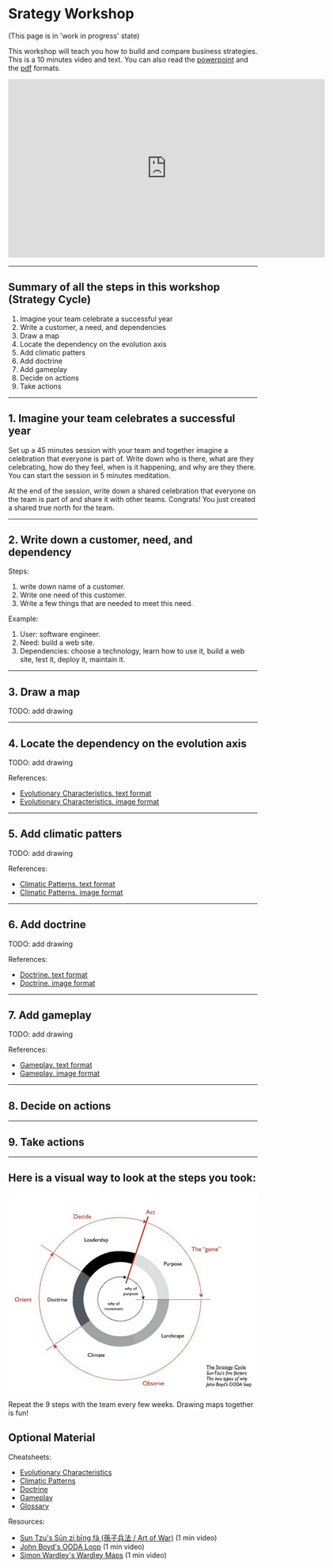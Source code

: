 # Srategy Workshop

(This page is in 'work in progress' state)

This workshop will teach you how to build and compare business strategies. This is a 10 minutes video and text. You can also read the [powerpoint](powerpoint/index.html) and the [pdf](powerpoint/strategy-workshop.pdf) formats.

<iframe width="640" height="360" src="https://www.youtube.com/embed/xxx?rel=0&amp;showinfo=0" frameborder="0" allowfullscreen></iframe>

---

## Summary of all the steps in this workshop (Strategy Cycle)
1. Imagine your team celebrate a successful year
1. Write a customer, a need, and dependencies
1. Draw a map
1. Locate the dependency on the evolution axis
1. Add climatic patters
1. Add doctrine
1. Add gameplay
1. Decide on actions
1. Take actions

---

## 1. Imagine your team celebrates a successful year

Set up a 45 minutes session with your team and together imagine a celebration that everyone is part of. Write down who is there, what are they celebrating, how do they feel, when is it happening, and why are they there. You can start the session in 5 minutes meditation.

At the end of the session, write down a shared celebration that everyone on the team is part of and share it with other teams. Congrats! You just created a shared true north for the team.

---

## 2. Write down a customer, need, and dependency

Steps:
1. write down name of a customer.
1. Write one need of this customer.
1. Write a few things that are needed to meet this need.

Example:
1. User: software engineer.
1. Need: build a web site.
1. Dependencies: choose a technology, learn how to use it, build a web site, test it, deploy it, maintain it.

---

## 3. Draw a map

TODO: add drawing

---

## 4. Locate the dependency on the evolution axis

TODO: add drawing

References:
- [Evolutionary Characteristics. text format](powerpoint/evolution.html)
- [Evolutionary Characteristics. image format](powerpoint/evolution.jpeg)

---

## 5. Add climatic patters

TODO: add drawing

References:
- [Climatic Patterns. text format](powerpoint/climatic-patterns.html)
- [Climatic Patterns. image format](powerpoint/climatic-patterns.jpeg)

---

## 6. Add doctrine

TODO: add drawing

References:
- [Doctrine. text format](powerpoint/doctrine.html)
- [Doctrine. image format](powerpoint/doctrine.jpeg)

---

## 7. Add gameplay

TODO: add drawing

References:
- [Gameplay. text format](powerpoint/gameplay.html)
- [Gameplay. image format](powerpoint/gameplay.jpeg)

---

## 8. Decide on actions

---

## 9. Take actions

---

## Here is a visual way to look at the steps you took:
![cycle](powerpoint/strategy-cycle.png)

Repeat the 9 steps with the team every few weeks. Drawing maps together is fun!

## Optional Material

Cheatsheets:
- [Evolutionary Characteristics](powerpoint/evolution.html)
- [Climatic Patterns](powerpoint/climatic-patterns.html)
- [Doctrine](powerpoint/doctrine.html)
- [Gameplay](powerpoint/gameplay.html)
- [Glossary](powerpoint/glossary.html)

Resources:
- [Sun Tzu's Sūn zi bīng fǎ (孫子兵法 / Art of War)](art-of-war/) (1 min video)
- [John Boyd's OODA Loop](ooda-loop/) (1 min video)
- [Simon Wardley's Wardley Maps](wardley-maps/) (1 min video)
